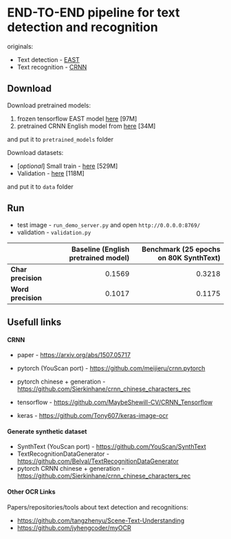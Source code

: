 # END-TO-END pipeline for text detection and recognition
originals:
 - Text detection - [EAST](https://github.com/argman/EAST)
 - Text recognition - [CRNN](https://github.com/meijieru/crnn.pytorch)




## Download

Download pretrained models:
1. frozen tensorflow EAST model [here](https://drive.google.com/file/d/1fdb91LDIRmV-269uiP9N6MVqKGqH3Gap/view?usp=sharing) [97M]
2. pretrained CRNN English model from [here](https://www.dropbox.com/s/dboqjk20qjkpta3/crnn.pth?dl=0) [34M]

and put it to `pretrained_models` folder

Download datasets:
* [*optional*] Small train - [here](https://drive.google.com/open?id=197fBp48WU1kFXKrXr_UI_7GiCS4CuQD0) [529M]
* Validation - [here](https://drive.google.com/file/d/1rxwGwfjNhDGpvcBr-k1eumk-_ukm7V7K/v) [118M]

and put it to `data` folder


## Run

* test image - `run_demo_server.py` and open `http://0.0.0.0:8769/`
* validation - `validation.py`

| | Baseline (English pretrained model)  |  Benchmark (25 epochs on 80K SynthText)|
|---|---:|---:|
|**Char precision**| 0.1569 | 0.3218  |
|**Word precision**| 0.1017 | 0.1175  |


## Usefull links

#### CRNN
* paper - https://arxiv.org/abs/1507.05717

* pytorch (YouScan port) - https://github.com/meijieru/crnn.pytorch
* pytorch chinese + generation - https://github.com/Sierkinhane/crnn_chinese_characters_rec
* tensorflow - https://github.com/MaybeShewill-CV/CRNN_Tensorflow
* keras - https://github.com/Tony607/keras-image-ocr




#### Generate synthetic dataset
* SynthText (YouScan port) - https://github.com/YouScan/SynthText
* TextRecognitionDataGenerator - https://github.com/Belval/TextRecognitionDataGenerator
* pytorch CRNN chinese + generation - https://github.com/Sierkinhane/crnn_chinese_characters_rec


#### Other OCR Links
Papers/repositories/tools about text detection and recognitions:

* https://github.com/tangzhenyu/Scene-Text-Understanding
* https://github.com/jyhengcoder/myOCR
